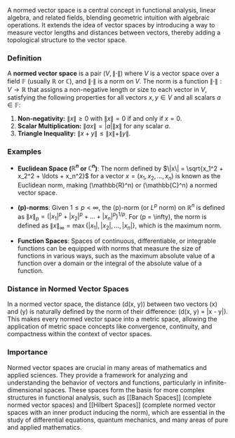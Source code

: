 A normed vector space is a central concept in functional analysis, linear algebra, and related fields, blending geometric intuition with algebraic operations. It extends the idea of vector spaces by introducing a way to measure vector lengths and distances between vectors, thereby adding a topological structure to the vector space.

### Definition

A **normed vector space** is a pair $(V, \|\cdot\|)$ where $V$ is a vector space over a field $\mathbb{F}$ (usually $\mathbb{R}$ or $\mathbb{C})$, and $\|\cdot\|$ is a norm on $V$. The norm is a function $\|\cdot\|: V \rightarrow \mathbb{R}$ that assigns a non-negative length or size to each vector in $V$, satisfying the following properties for all vectors $x, y \in V$ and all scalars $a \in \mathbb{F}$:

1. **Non-negativity:** $\|x\| \geq 0$ with $\|x\| = 0$ if and only if $x = 0$.
2. **Scalar Multiplication:** $\|ax\| = |a|\|x\|$ for any scalar $a$.
3. **Triangle Inequality:** $\|x + y\| \leq \|x\| + \|y\|$.

### Examples

- **Euclidean Space ($\mathbb{R}^n$ or $\mathbb{C}^n$)**: The norm defined by $\|x\| = \sqrt{x_1^2 + x_2^2 + \ldots + x_n^2}$ for a vector $x = (x_1, x_2, \ldots, x_n)$ is known as the Euclidean norm, making \(\mathbb{R}^n\) or \(\mathbb{C}^n\) a normed vector space.

- **\(p\)-norms**: Given $1 \leq p < \infty$, the \(p\)-norm (or $L^p$ norm) on $\mathbb{R}^n$ is defined as $\|x\|_p = (|x_1|^p + |x_2|^p + \ldots + |x_n|^p)^{1/p}$. For \(p = \infty\), the norm is defined as $\|x\|_\infty = \max\{|x_1|, |x_2|, \ldots, |x_n|\}$, which is the maximum norm.

- **Function Spaces**: Spaces of continuous, differentiable, or integrable functions can be equipped with norms that measure the size of functions in various ways, such as the maximum absolute value of a function over a domain or the integral of the absolute value of a function.

### Distance in Normed Vector Spaces

In a normed vector space, the distance \(d(x, y)\) between two vectors \(x\) and \(y\) is naturally defined by the norm of their difference: \(d(x, y) = \|x - y\|\). This makes every normed vector space into a metric space, allowing the application of metric space concepts like convergence, continuity, and compactness within the context of vector spaces.

### Importance

Normed vector spaces are crucial in many areas of mathematics and applied sciences. They provide a framework for analyzing and understanding the behavior of vectors and functions, particularly in infinite-dimensional spaces. These spaces form the basis for more complex structures in functional analysis, such as [[Banach Spaces]] (complete normed vector spaces) and [[Hilbert Spaces]] (complete normed vector spaces with an inner product inducing the norm), which are essential in the study of differential equations, quantum mechanics, and many areas of pure and applied mathematics.